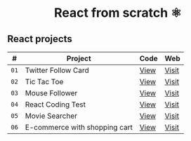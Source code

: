 <div align="center">

# React from scratch ⚛️

</div>

## React projects

| # | Project | Code | Web |
| --- | --- | --- | --- |
| `01` | Twitter Follow Card | [View](projects/01-twitter-follow-card) | [Visit](https://64fb2e111431dd130091cdc6--neon-douhua-70809e.netlify.app/)
| `02` | Tic Tac Toe | [View](projects/02-tic-tac-toe) | [Visit](https://64fbb14d5cf4cf7df518339f--gleaming-concha-98e74f.netlify.app/) |
| `03` | Mouse Follower | [View](projects/03-mouse-follower) | [Visit](https://64ff365605e289190ed49569--luminous-meerkat-20a064.netlify.app/) |
| `04` | React Coding Test | [View](projects/04-react-coding-test) | [Visit](https://6500fa3928b5690b30817b3f--precious-malasada-4db491.netlify.app/) |
| `05` | Movie Searcher | [View](projects/05-movie-searcher) | [Visit](https://651463deeb1d2f1b09dfd4ba--precious-cupcake-5774d2.netlify.app/)
| `06` | E-commerce with shopping cart | [View](projects/06-shopping-cart) | [Visit](https://651ecdf639e78600abab2c2d--luminous-scone-0239a3.netlify.app/)